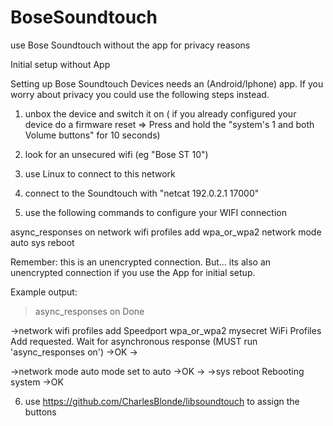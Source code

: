 # BoseSoundtouch
use Bose Soundtouch without the app for privacy reasons

Initial setup without App

Setting up Bose Soundtouch Devices needs an (Android/Iphone) app.
If you worry about privacy you could use the following steps instead.

1) unbox the device and switch it on ( if you already configured your device do a firmware reset => Press and hold the "system's 1 and both Volume buttons" for 10 seconds)

2) look for an unsecured wifi (eg "Bose ST 10")

3) use Linux to connect to this network 

4) connect to the Soundtouch with "netcat 192.0.2.1 17000"

5) use the following commands to configure your WIFI connection

async_responses on
network wifi profiles add <SSID> wpa_or_wpa2 <yourpassphrase>
network mode auto
sys reboot

Remember: this is an unencrypted connection. But... its also an unencrypted connection if you use the App for initial setup.

Example output:

>async_responses on
Done

->network wifi profiles add Speedport wpa_or_wpa2 mysecret
WiFi Profiles Add requested. Wait for asynchronous response (MUST run 'async_responses on')
->OK
->
<?xml version="1.0" encoding="UTF-8" ?>
<WiFiProfileStatus operation="WIFI_ADD_SUCCEEDED" status="ADD_PROFILE_SUCCEEDED">
    <profiles>
        <profile SSID="Speedport" priority="1" security="wpa_or_wpa2" passphrase="x6xixxxxu7kOOoT7id+Q==" wepKey="+MOENxxx9Q==" encrypted="true" lastConnected="1502033186" />
    </profiles>
    <stationStats rssi_dBm="-60" linkSpeed_Mbps="52" noise_dBm="9999" frequency_kHz="2452" width_kHz="20" averageRssi_dBm="-61" txGood_packets="11" txBad_packets="0" rxGood_packets="13" tryAuthenticate="1" tryAssociate="1" connected="1" disconnected="0" handshakeFailed="0" ssidTempDisabled="0" />
</WiFiProfileStatus>

->network mode auto
mode set to auto
->OK
->
->sys reboot
Rebooting system
->OK


6) use https://github.com/CharlesBlonde/libsoundtouch to assign the buttons
